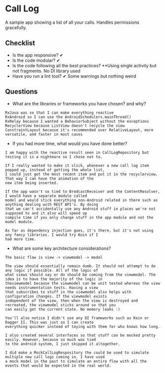 # Call Log

A sample app showing a list of all your calls. Handles permissions gracefully.

## Checklist

* Is the app responsive? ✔
* Is the code modular? ✔
* Is the code following all the best practices? **Using single activity but not fragments. No DI library used
* Have you run a lint tool? ✔ Some warnings but nothing weird

## Questions

* What are the libraries or frameworks you have chosen? and why?
```
RxJava was so that I can make everything reactive
RxAndroid so I can use the AndroidSchedulers.mainThread()
RxRelay because I wanted a BehaviorSubject without the exceptions
RecyclerView because ListView doesn't recycle the view
ConstraintLayout because it's recommended over RelativeLayout, more versatile, and faster in most cases
```

* If you had more time, what would you have done better?
```
I am happy with the reactive result seen in CallLogRepository but testing it is a nightmare so I chose not to.

If I really wanted to make it slick, whenever a new call log item popped up, instead of getting the whole list,
I could just get the most recent item and put it in the recyclerview. That way I can have the animation of the
new item being inserted.

If the app wasn't so tied to BrodcastReceiver and the ContentResolver, I would have a separate module called
model and would stick everything non-Android related in there such as anything dealing with REST API's. By doing
that we can't accidentally use any Android stuff in places we're not supposed to and it also will speed up
compile time if you only change stuff in the app module and not the model module.

As far as dependency injection goes, it's there, but it's not using any fancy libraries. I would try Koin if I
had more time.
```

* What are some key architecture considerations?
```
The basic flow is view -> viewmodel -> model

The view should essentially remain dumb. It should not attempt to do any logic if possible. All of the logic of
what views should say or do should be coming from the viewmodel. The idea is to have the majority of the logic in
theviewmodel because the viewmodel can be unit tested whereas the view needs instrumentation tests. Having a view
that subscribes to stuff in the viewmodel also helps with configuration changes. If the viewmodel exists
independent of the view, then when the view is destroyed and recreated, the viewmodel sticks around so that you
can easily get the current state. No memory leaks :)

You'll also notice I didn't use any DI frameworks such as Koin or Dagger II. This was just so I can create
everything quicker instead of toying with them for who knows how long.

I also created several interfaces so that stuff can be mocked pretty easily. However, because so much was tied
to the android system, I just skipped it altogether.

I did make a MockCallLogRespository the could be used to simulate multiple new call logs coming in. I have used
a mock model in the past to simulate an entire flow with all the events that would be expected in the real world.
```